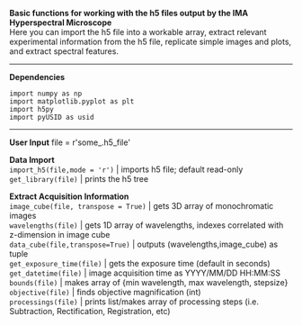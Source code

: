 **Basic functions for working with the h5 files output by the IMA Hyperspectral Microscope**  
Here you can import the h5 file into a workable array, extract relevant experimental information from the h5 file, replicate simple images and plots, and extract spectral features. 

***

**Dependencies**

	import numpy as np  
	import matplotlib.pyplot as plt  
	import h5py  
	import pyUSID as usid  

***
**User Input** 
	file = r'some_.h5_file'  
	
**Data Import**  
`import_h5(file,mode = 'r')` | imports h5 file; default read-only  
`get_library(file)` | prints the h5 tree  

**Extract Acquisition Information**  
`image_cube(file, transpose = True)` | gets 3D array of monochromatic images  
`wavelengths(file)` | gets 1D array of wavelengths, indexes correlated with z-dimension in image cube  
`data_cube(file,transpose=True)` | outputs (wavelengths,image_cube) as tuple  
`get_exposure_time(file)` | gets the exposure time (default in seconds)  
`get_datetime(file)` | image acquisition time as YYYY/MM/DD HH:MM:SS  
`bounds(file)` | makes array of {min wavelength, max wavelength, stepsize}  
`objective(file)` | finds objective magnification (int)  
`processings(file)` | prints list/makes array of processing steps (i.e. Subtraction, Rectification, Registration, etc)  
